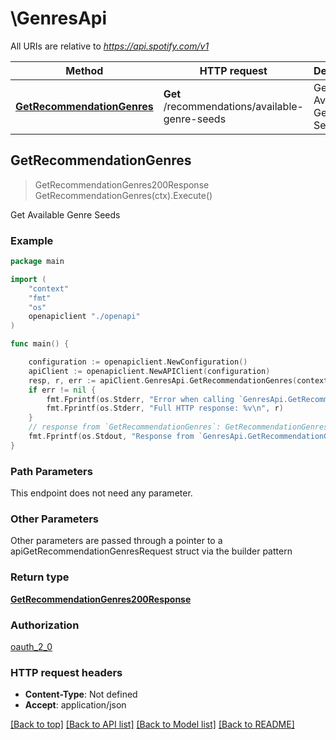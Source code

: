 # \GenresApi

All URIs are relative to *https://api.spotify.com/v1*

Method | HTTP request | Description
------------- | ------------- | -------------
[**GetRecommendationGenres**](GenresApi.md#GetRecommendationGenres) | **Get** /recommendations/available-genre-seeds | Get Available Genre Seeds 



## GetRecommendationGenres

> GetRecommendationGenres200Response GetRecommendationGenres(ctx).Execute()

Get Available Genre Seeds 



### Example

```go
package main

import (
    "context"
    "fmt"
    "os"
    openapiclient "./openapi"
)

func main() {

    configuration := openapiclient.NewConfiguration()
    apiClient := openapiclient.NewAPIClient(configuration)
    resp, r, err := apiClient.GenresApi.GetRecommendationGenres(context.Background()).Execute()
    if err != nil {
        fmt.Fprintf(os.Stderr, "Error when calling `GenresApi.GetRecommendationGenres``: %v\n", err)
        fmt.Fprintf(os.Stderr, "Full HTTP response: %v\n", r)
    }
    // response from `GetRecommendationGenres`: GetRecommendationGenres200Response
    fmt.Fprintf(os.Stdout, "Response from `GenresApi.GetRecommendationGenres`: %v\n", resp)
}
```

### Path Parameters

This endpoint does not need any parameter.

### Other Parameters

Other parameters are passed through a pointer to a apiGetRecommendationGenresRequest struct via the builder pattern


### Return type

[**GetRecommendationGenres200Response**](GetRecommendationGenres200Response.md)

### Authorization

[oauth_2_0](../README.md#oauth_2_0)

### HTTP request headers

- **Content-Type**: Not defined
- **Accept**: application/json

[[Back to top]](#) [[Back to API list]](../README.md#documentation-for-api-endpoints)
[[Back to Model list]](../README.md#documentation-for-models)
[[Back to README]](../README.md)

